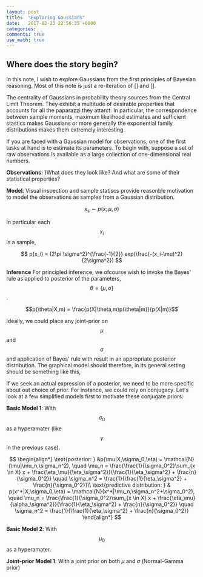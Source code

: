 ```yaml
---
layout: post
title:  "Exploring Gaussians"
date:   2017-02-23 22:56:35 +0000
categories: 
comments: true
use_math: true
---
```


## Where does the story begin?


In this note, I wish to explore Gaussians from the first principles of Bayesian reasoning. Most of this note is just a re-iteration of [] and [].

The centrality of Gaussians in probability theory sources from the Central Limit Theorem. They exhibit a multitude of desirable properties that accounts for all the paparazzi they attarct. In particular, the correspondence between sample moments, maximum likelihood estimates and sufficient stastics makes Gaussians or more generally the exponential family distributions makes them extremely interesting.

If you are faced with a Gaussian model for observations, one of the first tasks at hand is to estimate its parameters. To begin with, suppose a set of raw observations is available as a large collection of one-dimensional real numbers. 

**Observations**: }What does they look like? And what are some of their statistical properties?

**Model**: Visual inspection and sample statiscs provide reasonble motivation to model the observations as samples from a Gaussian distribution.

$$x_s \sim p(x;\mu,\sigma)$$

In particular each $$x_i$$ is a sample,

$$ p(x_i) = (2\pi \sigma^2)^{\frac{-1}{2}} exp(\frac{-(x_i-\mu)^2}{2\sigma^2}) $$

**Inference** For principled inference, we ofcourse wish to invoke the Bayes' rule as applied to posterior of the parameters, $$\theta = \{\mu,\sigma\}$$.

$$p(\theta|X,m) = \frac{p(X|\theta,m)p(\theta|m)}{p(X|m)}$$

Ideally, we could place any joint-prior on $$\mu$$ and $$\sigma$$ and application of Bayes' rule with result in an appropriate posterior distribution. The graphical model should therefore, in its general setting should be something like this,

If we seek an actual expression of a posterior, we need to be more specific about out choice of prior. For instance, we could rely on conjugacy. Let's look at a few simplified models first to motivate these conjugate priors. 

**Basic Model 1**: With $$\sigma_0$$ as a hyperamater (like $$\gamma$$ in the previous case). 



$$
\begin{align*}
\text{posterior: } &p(\mu|X,\sigma_0,\eta) = \mathcal{N}(\mu|\mu_n,\sigma_n^2), \quad \mu_n = \frac{\frac{1}{\sigma_0^2}\sum_{x \in X} x + \frac{\eta_\mu}{\eta_\sigma^2}}{\frac{1}{\eta_\sigma^2} + \frac{n}{\sigma_0^2}} \quad \sigma_n^2 = \frac{1}{\frac{1}{\eta_\sigma^2} + \frac{n}{\sigma_0^2}}\\
\text{predictive distribution: } & p(x^*|X,\sigma_0,\eta) = \mathcal{N}(x^*|\mu_n,\sigma_n^2+\sigma_0^2), \quad \mu_n = \frac{\frac{1}{\sigma_0^2}\sum_{x \in X} x + \frac{\eta_\mu}{\alpha_\sigma^2}}{\frac{1}{\eta_\sigma^2} + \frac{n}{\sigma_0^2}} \quad \sigma_n^2 = \frac{1}{\frac{1}{\eta_\sigma^2} + \frac{n}{\sigma_0^2}}
\end{align*} 
$$


**Basic Model 2**: With $$\mu_0$$ as a hyperamater. 


**Joint-prior Model 1**: With a joint prior on both $\mu$ and $\sigma$ (Normal-Gamma prior)





